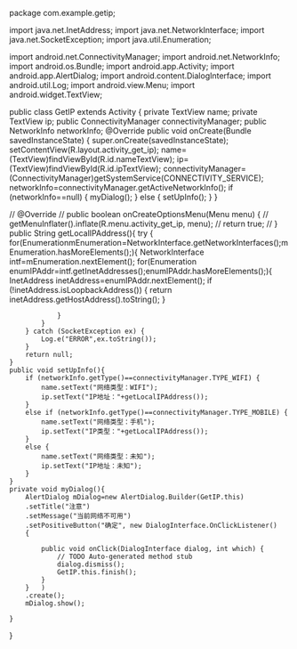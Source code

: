 package com.example.getip;

import java.net.InetAddress;
import java.net.NetworkInterface;
import java.net.SocketException;
import java.util.Enumeration;

import android.net.ConnectivityManager;
import android.net.NetworkInfo;
import android.os.Bundle;
import android.app.Activity;
import android.app.AlertDialog;
import android.content.DialogInterface;
import android.util.Log;
import android.view.Menu;
import android.widget.TextView;

public class GetIP extends Activity {
private TextView name;
private TextView ip;
public ConnectivityManager connectivityManager;
public NetworkInfo networkInfo;
    @Override
    public void onCreate(Bundle savedInstanceState) {
        super.onCreate(savedInstanceState);
        setContentView(R.layout.activity_get_ip);
        name=(TextView)findViewById(R.id.nameTextView);
        ip=(TextView)findViewById(R.id.ipTextView);
        connectivityManager=(ConnectivityManager)getSystemService(CONNECTIVITY_SERVICE);
        networkInfo=connectivityManager.getActiveNetworkInfo();
        if (networkInfo==null) {
			myDialog();
		}
        else {
			setUpInfo();
		}
    }

//    @Override
//    public boolean onCreateOptionsMenu(Menu menu) {
//        getMenuInflater().inflate(R.menu.activity_get_ip, menu);
//        return true;
//    }
    public String getLocalIPAddress(){
    	try {
			for(Enumeration<NetworkInterface>mEnumeration=NetworkInterface.getNetworkInterfaces();mEnumeration.hasMoreElements();){
				NetworkInterface intf=mEnumeration.nextElement();
				for(Enumeration<InetAddress> enumIPAddr=intf.getInetAddresses();enumIPAddr.hasMoreElements();){
					InetAddress inetAddress=enumIPAddr.nextElement();
					if (!inetAddress.isLoopbackAddress()) {
						return inetAddress.getHostAddress().toString();
					}
				
				}
			}
		} catch (SocketException ex) {
			Log.e("ERROR",ex.toString());
		}
    	return null;
    }
    public void setUpInfo(){
    	if (networkInfo.getType()==connectivityManager.TYPE_WIFI) {
			name.setText("网络类型：WIFI");
			ip.setText("IP地址："+getLocalIPAddress());
		}
    	else if (networkInfo.getType()==connectivityManager.TYPE_MOBILE) {
			name.setText("网络类型：手机");
			ip.setText("IP类型："+getLocalIPAddress());
		}
    	else {
			name.setText("网络类型：未知");
			ip.setText("IP地址：未知");
		}
    }
    private void myDialog(){
    	AlertDialog mDialog=new AlertDialog.Builder(GetIP.this)
    	.setTitle("注意")
    	.setMessage("当前网络不可用")
    	.setPositiveButton("确定", new DialogInterface.OnClickListener() 
    	{
			
			public void onClick(DialogInterface dialog, int which) {
				// TODO Auto-generated method stub
				dialog.dismiss();
				GetIP.this.finish();
			}
		} 	)	
		.create();
    	mDialog.show();

    }
}
